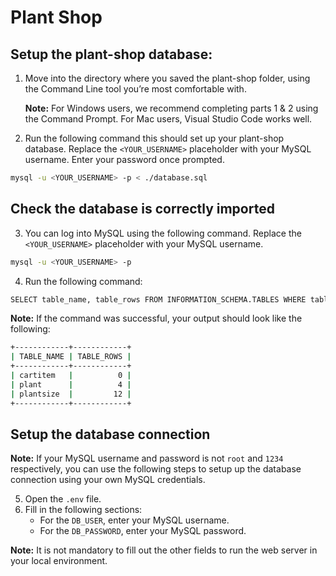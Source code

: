 # Plant Shop

## Setup the plant-shop database:
1. Move into the directory where you saved the plant-shop folder, using the Command Line tool you’re most comfortable with.
    
    **Note:** For Windows users, we recommend completing parts 1 & 2 using the Command Prompt. For Mac users, Visual Studio Code works well.

2. Run the following command this should set up your plant-shop database. Replace the `<YOUR_USERNAME>` placeholder with your MySQL username. Enter your password once prompted.

```bash
mysql -u <YOUR_USERNAME> -p < ./database.sql
```

## Check the database is correctly imported
3. You can log into MySQL using the following command. Replace the `<YOUR_USERNAME>` placeholder with your MySQL username.
```bash
mysql -u <YOUR_USERNAME> -p
```

4. Run the following command:
```bash
SELECT table_name, table_rows FROM INFORMATION_SCHEMA.TABLES WHERE table_schema= 'plant_shop_database';
```
**Note:** If the command was successful, your output should look like the following:
```bash
+------------+------------+
| TABLE_NAME | TABLE_ROWS |
+------------+------------+
| cartitem   |          0 |
| plant      |          4 |
| plantsize  |         12 |
+------------+------------+
```

## Setup the database connection
**Note:** If your MySQL username and password is not `root` and `1234` respectively, you can use the following steps to setup up the database connection using your own MySQL credentials.

5. Open the `.env` file.
6. Fill in the following sections:
    - For the `DB_USER`, enter your MySQL username.
    - For the `DB_PASSWORD`, enter your MySQL password.

**Note:** It is not mandatory to fill out the other fields to run the web server in your local environment.

